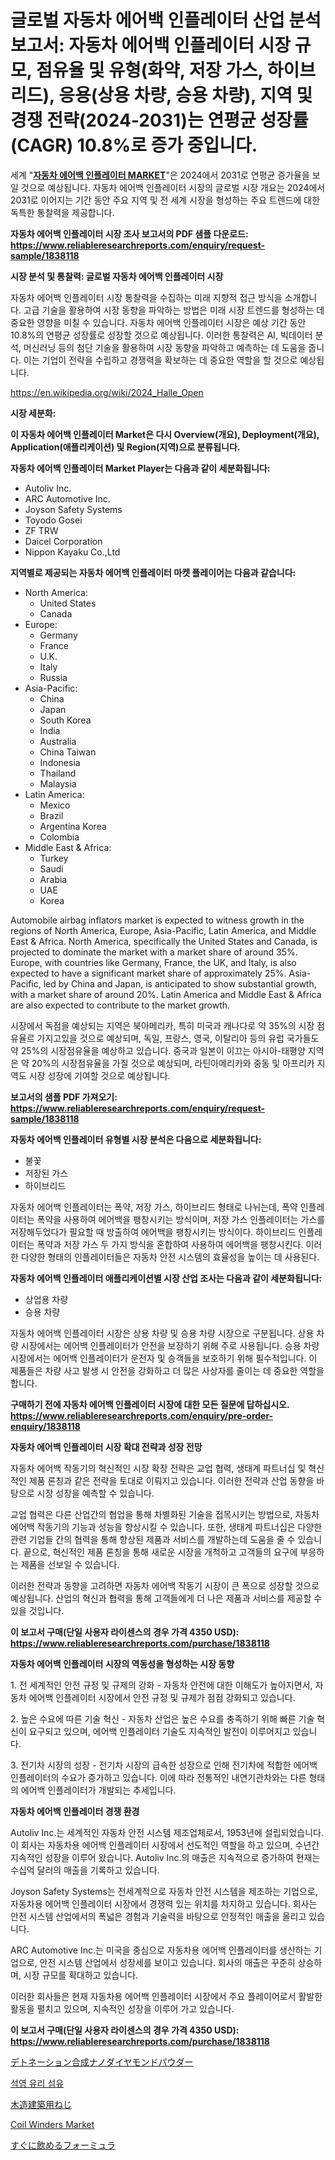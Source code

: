 <p><h1>글로벌 자동차 에어백 인플레이터 산업 분석 보고서: 자동차 에어백 인플레이터 시장 규모, 점유율 및 유형(화약, 저장 가스, 하이브리드), 응용(상용 차량, 승용 차량), 지역 및 경쟁 전략(2024-2031)는 연평균 성장률(CAGR) 10.8%로 증가 중입니다.</h1></p><p>세계 "<strong><a href="https://www.reliableresearchreports.com/automobile-airbag-inflators-r1838118">자동차 에어백 인플레이터 MARKET</a></strong>"은 2024에서 2031로 연평균 증가율을 보일 것으로 예상됩니다. 자동차 에어백 인플레이터 시장의 글로벌 시장 개요는 2024에서 2031로 이어지는 기간 동안 주요 지역 및 전 세계 시장을 형성하는 주요 트렌드에 대한 독특한 통찰력을 제공합니다.</p>
<p><strong>자동차 에어백 인플레이터 시장 조사 보고서의 PDF 샘플 다운로드: <a href="https://www.reliableresearchreports.com/enquiry/request-sample/1838118">https://www.reliableresearchreports.com/enquiry/request-sample/1838118</a></strong></p>
<p><strong>시장 분석 및 통찰력: 글로벌 자동차 에어백 인플레이터 시장</strong></p>
<p><p>자동차 에어백 인플레이터 시장 통찰력을 수집하는 미래 지향적 접근 방식을 소개합니다. 고급 기술을 활용하여 시장 동향을 파악하는 방법은 미래 시장 트렌드를 형성하는 데 중요한 영향을 미칠 수 있습니다. 자동차 에어백 인플레이터 시장은 예상 기간 동안 10.8%의 연평균 성장률로 성장할 것으로 예상됩니다. 이러한 통찰력은 AI, 빅데이터 분석, 머신러닝 등의 첨단 기술을 활용하여 시장 동향을 파악하고 예측하는 데 도움을 줍니다. 이는 기업이 전략을 수립하고 경쟁력을 확보하는 데 중요한 역할을 할 것으로 예상됩니다.</p></p>
<p><a href="%7CAUTHORITHY_DOMAIN_URL%7C">https://en.wikipedia.org/wiki/2024_Halle_Open</a></p>
<p><strong>시장 세분화:</strong></p>
<p><strong>이 자동차 에어백 인플레이터 Market은 다시 Overview(개요), Deployment(개요), Application(애플리케이션) 및 Region(지역)으로 분류됩니다.</strong></p>
<p><strong>자동차 에어백 인플레이터 Market Player는 다음과 같이 세분화됩니다:</strong></p>
<p><ul><li>Autoliv Inc.</li><li>ARC Automotive Inc.</li><li>Joyson Safety Systems</li><li>Toyodo Gosei</li><li>ZF TRW</li><li>Daicel Corporation</li><li>Nippon Kayaku Co.,Ltd</li></ul></p>
<p><strong>지역별로 제공되는 자동차 에어백 인플레이터 마켓 플레이어는 다음과 같습니다:</strong></p>
<p><ul>
    <li>
        North America:
        <ul>
            <li>United States</li>
            <li>Canada</li>
        </ul>
    </li>
    <li>
        Europe:
        <ul>
            <li>Germany</li>
            <li>France</li>
            <li>U.K.</li>
            <li>Italy</li>
            <li>Russia</li>
        </ul>
    </li>
    <li>
        Asia-Pacific:
        <ul>
            <li>China</li>
            <li>Japan</li>
            <li>South Korea</li>
            <li>India</li>
            <li>Australia</li>
            <li>China Taiwan</li>
            <li>Indonesia</li>
            <li>Thailand</li>
            <li>Malaysia</li>
        </ul>
    </li>
    <li>
        Latin America:
        <ul>
            <li>Mexico</li>
            <li>Brazil</li>
            <li>Argentina Korea</li>
            <li>Colombia</li>
        </ul>
    </li>
    <li>
        Middle East & Africa:
        <ul>
            <li>Turkey</li>
            <li>Saudi</li>
            <li>Arabia</li>
            <li>UAE</li>
            <li>Korea</li>
        </ul>
    </li>
    </ul></p>
<p><p>Automobile airbag inflators market is expected to witness growth in the regions of North America, Europe, Asia-Pacific, Latin America, and Middle East & Africa. North America, specifically the United States and Canada, is projected to dominate the market with a market share of around 35%. Europe, with countries like Germany, France, the UK, and Italy, is also expected to have a significant market share of approximately 25%. Asia-Pacific, led by China and Japan, is anticipated to show substantial growth, with a market share of around 20%. Latin America and Middle East & Africa are also expected to contribute to the market growth. </p><p>시장에서 독점을 예상되는 지역은 북아메리카, 특히 미국과 캐나다로 약 35%의 시장 점유율르 가지고있을 것으로 예상되며, 독일, 프랑스, 영국, 이탈리아 등의 유럽 국가들도 약 25%의 시장점유율을 예상하고 있습니다. 중국과 일본이 이끄는 아시아-태평양 지역은 약 20%의 시장점유율을 가질 것으로 예상되며, 라틴아메리카와 중동 및 아프리카 지역도 시장 성장에 기여할 것으로 예상됩니다.</p></p>
<p><strong>보고서의 샘플 PDF 가져오기: <a href="https://www.reliableresearchreports.com/enquiry/request-sample/1838118">https://www.reliableresearchreports.com/enquiry/request-sample/1838118</a></strong></p>
<p><strong>자동차 에어백 인플레이터 유형별 시장 분석은 다음으로 세분화됩니다:</strong></p>
<p><ul><li>불꽃</li><li>저장된 가스</li><li>하이브리드</li></ul></p>
<p><p>자동차 에어백 인플레이터는 폭약, 저장 가스, 하이브리드 형태로 나뉘는데, 폭약 인플레이터는 폭약을 사용하여 에어백을 팽창시키는 방식이며, 저장 가스 인플레이터는 가스를 저장해두었다가 필요할 때 방출하여 에어백을 팽창시키는 방식이다. 하이브리드 인플레이터는 폭약과 저장 가스 두 가지 방식을 혼합하여 사용하여 에어백을 팽창시킨다. 이러한 다양한 형태의 인플레이터들은 자동차 안전 시스템의 효율성을 높이는 데 사용된다.</p></p>
<p><strong>자동차 에어백 인플레이터 애플리케이션별 시장 산업 조사는 다음과 같이 세분화됩니다:</strong></p>
<p><ul><li>상업용 차량</li><li>승용 차량</li></ul></p>
<p><p>자동차 에어백 인플레이터 시장은 상용 차량 및 승용 차량 시장으로 구분됩니다. 상용 차량 시장에서는 에어백 인플레이터가 안전을 보장하기 위해 주로 사용됩니다. 승용 차량 시장에서는 에어백 인플레이터가 운전자 및 승객들을 보호하기 위해 필수적입니다. 이 제품들은 차량 사고 발생 시 안전을 강화하고 더 많은 사상자를 줄이는 데 중요한 역할을 합니다.</p></p>
<p><strong>구매하기 전에 자동차 에어백 인플레이터 시장에 대한 모든 질문에 답하십시오. <a href="https://www.reliableresearchreports.com/enquiry/pre-order-enquiry/1838118">https://www.reliableresearchreports.com/enquiry/pre-order-enquiry/1838118</a></strong></p>
<p><strong>자동차 에어백 인플레이터 시장 확대 전략과 성장 전망</strong></p>
<p><p>자동차 에어백 작동기의 혁신적인 시장 확장 전략은 교업 협력, 생태계 파트너십 및 혁신적인 제품 론칭과 같은 전략을 토대로 이뤄지고 있습니다. 이러한 전략과 산업 동향을 바탕으로 시장 성장을 예측할 수 있습니다. </p><p>교업 협력은 다른 산업간의 협업을 통해 차별화된 기술을 접목시키는 방법으로, 자동차 에어백 작동기의 기능과 성능을 향상시킬 수 있습니다. 또한, 생태계 파트너십은 다양한 관련 기업들 간의 협력을 통해 향상된 제품과 서비스를 개발하는데 도움을 줄 수 있습니다. 끝으로, 혁신적인 제품 론칭을 통해 새로운 시장을 개척하고 고객들의 요구에 부응하는 제품을 선보일 수 있습니다. </p><p>이러한 전략과 동향을 고려하면 자동차 에어백 작동기 시장이 큰 폭으로 성장할 것으로 예상됩니다. 산업의 혁신과 협력을 통해 고객들에게 더 나은 제품과 서비스를 제공할 수 있을 것입니다.</p></p>
<p><strong>이 보고서 구매(단일 사용자 라이센스의 경우 가격 4350 USD): <a href="https://www.reliableresearchreports.com/purchase/1838118">https://www.reliableresearchreports.com/purchase/1838118</a></strong></p>
<p><strong>자동차 에어백 인플레이터 시장의 역동성을 형성하는 시장 동향</strong></p>
<p><p>1. 전 세계적인 안전 규정 및 규제의 강화 - 자동차 안전에 대한 이해도가 높아지면서, 자동차 에어백 인플레이터 시장에서 안전 규정 및 규제가 점점 강화되고 있습니다.</p><p>2. 높은 수요에 따른 기술 혁신 - 자동차 산업은 높은 수요를 충족하기 위해 빠른 기술 혁신이 요구되고 있으며, 에어백 인플레이터 기술도 지속적인 발전이 이루어지고 있습니다.</p><p>3. 전기차 시장의 성장 - 전기차 시장의 급속한 성장으로 인해 전기차에 적합한 에어백 인플레이터의 수요가 증가하고 있습니다. 이에 따라 전통적인 내연기관차와는 다른 형태의 에어백 인플레이터가 개발되는 추세입니다.</p></p>
<p><strong>자동차 에어백 인플레이터 경쟁 환경</strong></p>
<p><p>Autoliv Inc.는 세계적인 자동차 안전 시스템 제조업체로서, 1953년에 설립되었습니다. 이 회사는 자동차용 에어백 인플레이터 시장에서 선도적인 역할을 하고 있으며, 수년간 지속적인 성장을 이루어 왔습니다. Autoliv Inc.의 매출은 지속적으로 증가하여 현재는 수십억 달러의 매출을 기록하고 있습니다.</p><p>Joyson Safety Systems는 전세계적으로 자동차 안전 시스템을 제조하는 기업으로, 자동차용 에어백 인플레이터 시장에서 경쟁력 있는 위치를 차지하고 있습니다. 회사는 안전 시스템 산업에서의 폭넓은 경험과 기술력을 바탕으로 안정적인 매출을 올리고 있습니다.</p><p>ARC Automotive Inc.는 미국을 중심으로 자동차용 에어백 인플레이터를 생산하는 기업으로, 안전 시스템 산업에서 성장세를 보이고 있습니다. 회사의 매출은 꾸준히 상승하며, 시장 규모를 확대하고 있습니다.</p><p>이러한 회사들은 현재 자동차용 에어백 인플레이터 시장에서 주요 플레이어로서 활발한 활동을 펼치고 있으며, 지속적인 성장을 이루어 가고 있습니다.</p></p>
<p><strong>이 보고서 구매(단일 사용자 라이센스의 경우 가격 4350 USD): <a href="https://www.reliableresearchreports.com/purchase/1838118">https://www.reliableresearchreports.com/purchase/1838118</a></strong></p>
<p><p><a href="https://github.com/TerrellConn/Market-Research-Report-List-3/blob/main/126613684458.md">デトネーション合成ナノダイヤモンドパウダー</a></p><p><a href="https://github.com/LuckeyCorbin/Market-Research-Report-List-2/blob/main/7878726104723.md">석영 유리 섬유</a></p><p><a href="https://medium.com/@gregoriookeefe2023/2024%E5%B9%B4%E3%81%8B%E3%82%892031%E5%B9%B4%E3%81%BE%E3%81%A7%E3%81%AE%E6%9C%9F%E9%96%93%E3%81%AB%E4%BA%88%E6%B8%AC%E3%81%95%E3%82%8C%E3%81%9F%E6%9C%A8%E8%A3%BD%E5%BB%BA%E7%AF%89%E7%94%A8%E3%83%8D%E3%82%B8%E5%B8%82%E5%A0%B4%E3%81%AE%E5%8B%95%E5%90%91%E3%81%A8%E6%88%90%E9%95%B7%E8%A6%81%E5%9B%A0%E3%81%AE%E5%88%86%E6%9E%90-3a1e99ae424b">木造建築用ねじ</a></p><p><a href="https://github.com/hlspriggs/Market-Research-Report-List-1/blob/main/coil-winders-market.md">Coil Winders Market</a></p><p><a href="https://github.com/RandallRunte2023/Market-Research-Report-List-2/blob/main/789098884459.md">すぐに飲めるフォーミュラ</a></p></p>